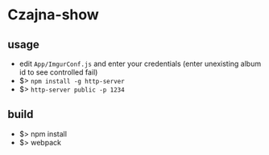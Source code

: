 # Czajna-show

## usage
* edit `App/ImgurConf.js` and enter your credentials (enter unexisting album id to see controlled fail)
* $> `npm install -g http-server`
* $> `http-server public -p 1234`

## build
* $> npm install
* $> webpack